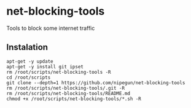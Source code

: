# net-blocking-tools

Tools to block some internet traffic

## Instalation

```shell
apt-get -y update
apt-get -y install git ipset
rm /root/scripts/net-blocking-tools -R
cd /root/scripts
git clone --depth=1 https://github.com/nipegun/net-blocking-tools
rm /root/scripts/net-blocking-tools/.git -R
rm /root/scripts/net-blocking-tools/README.md
chmod +x /root/scripts/net-blocking-tools/*.sh -R
```

